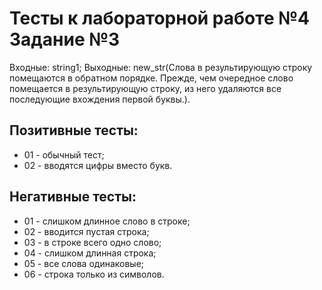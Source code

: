 # Тесты к лабораторной работе №4 Задание №3

Входные: string1;
Выходные: new_str(Слова в результирующую строку помещаются в обратном порядке. Прежде, чем очередное слово помещается в результирующую строку, из него удаляются  все последующие вхождения первой буквы.).

## Позитивные тесты:

- 01 - обычный тест;
- 02 - вводятся цифры вместо букв.

## Негативные тесты:

- 01 - слишком длинное слово в строке;
- 02 - вводится пустая строка;
- 03 - в строке всего одно слово;
- 04 - слишком длинная строка;
- 05 - все слова одинаковые;
- 06 - строка только из символов.